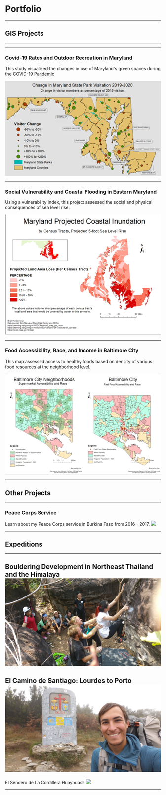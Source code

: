 
# Portfolio

---

## GIS Projects
---

---
### Covid-19 Rates and Outdoor Recreation in Maryland

This study visualized the changes in use of Maryland's green spaces during the COVID-19 Pandemic

[<img src="covid_mapping/mapping covid.png"/>](covid_mapping/project3.md)

---
### Social Vulnerability and Coastal Flooding in Eastern Maryland

Using a vulnerability index, this project assessed the social and physical consequences of sea level rise.

[<img src="coastal_flooding/Horlick-Cruz_Lab2_five_foot_map.jpg"/>](coastal_flooding/project2.md)

---
### Food Accessibility, Race, and Income in Baltimore City

This map assessed access to healthy foods based on density of various food resources at the neighborhood level.

[<img src="food_maps/food&race.jpg">](food_maps/project4.md)

---
## Other Projects
---
### Peace Corps Service
Learn about my Peace Corps service in Burkina Faso from 2016 - 2017.
[<img src="images/SAM_1595.jpg"/>](etude_project/project_page.md)

---

## Expeditions 
---
Bouldering Development in  Northeast Thailand and the Himalaya
[<img src="images/20180225_131053.jpg">]()
---
El Camino de Santiago: Lourdes to Porto
<img src="images/20171112_115828.jpg">
---
El Sendero de La Cordillera Huayhuash
<img src="images/SAM_1055.jpg">

---

